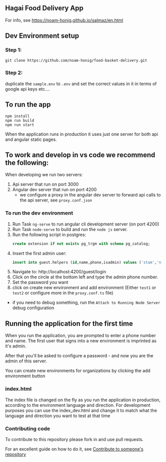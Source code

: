 ## Hagai Food Delivery App

For info, see https://noam-honig.github.io/salmaz/en.html

## Dev Environment setup

### Step 1:
```
git clone https://github.com/noam-honig/food-basket-delivery.git
```

### Step 2:
duplicate the `sample.env` to `.env` and set the correct values in it in terms of google api keys etc....


## To run the app
```
npm install
npm run build
npm run start
```
When the application runs in production it uses just one server for both api and angular static pages.

## To work and develop in vs code we recommend the following:

When developing we run two servers:
1. Api server that run on port 3000
2. Angular dev server that run on port 4200 
   * we configure a proxy in the angular dev server to forward api calls to the api server, see `proxy.conf.json`

### To  run the dev environment
1. Run Task `ng-serve`  to run angular cli development server (on port 4200)
2. Run Task `node-serve` to build and run the `node js` server.
3. Run the following script in postgres:
   ```sql
   create extension if not exists pg_trgm with schema pg_catalog;
   ```
4. Insert the first admin user:
   ```sql
   insert into guest.helpers (id,name,phone,isadmin) values ('stam','noam','0507330590',true)
   ```
5. Navigate to: http://localhost:4200/guest/login
6. Click on the circle at the bottom left and type the admin phone number.
7. Set the password you want
8. click on create new environment and add environment (Either `test1` or `test2` or configure more in the `proxy.conf.ts` file)
* if you need to debug something, run the `Attach to Running Node Server` debug configuration
  


## Running the application for the first time
When you run the application, you are prompted to enter a phone number and name.
The first user that signs into a new environment is imprinted as it's admin.

After that you'll be asked to configure a password - and now you are the admin of this server.

You can create new environments for organizations by clicking the add environment button


### index.html
The index file is changed on the fly as you run the application in production, according to the environment language and direction.
For development purposes you can use the index_dev.html and change it to match what the language and direction you want to test at that time

### Contributing code
To contribute to this repository please fork in and use pull requests.

For an excellent guide on how to do it, see [Contribute to someone's repository](http://kbroman.org/github_tutorial/pages/fork.html)
